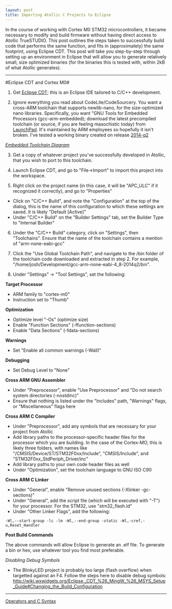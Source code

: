 ```yaml
---
layout: post
title: Importing Atollic C Projects to Eclipse
---
```


In the course of working with Cortex M0 STM32 microcontrollers, it became necessary to modify and build firmware without having direct access to Atollic TrueSTUDIO.  This post outlines the steps taken to successfully build code that performs the same function, and fits in (approximately) the same footprint, using Eclipse CDT.  This post will take you step-by-step through setting up an environment in Eclipse that will allow you to generate relatively small, size optimized binaries (for the binaries this is tested with, within 2kB of what Atollic generates).

-----

#Eclipse CDT and Cortex M0#

1) Get [Eclipse CDT](http://www.eclipse.org/cdt/); this is an Eclipse IDE tailored to C/C++ development.  

2) Ignore everything you read about CodeLite/CodeSourcery.  You want a cross-ARM toolchain that supports newlib-nano, for the size-optimized nano libraries.  Specifically, you want "GNU Tools for Embedded Processors (gcc-arm-embedded); download the latest precompiled toolchain (or source, if you are feeling masochistic today) from [LaunchPad](https://launchpad.net/gcc-arm-embedded).  It's maintained by ARM employees so hopefully it isn't broken.  I've tested a working binary created on release [2014-q2](https://launchpad.net/gcc-arm-embedded/+milestone/4.8-2014-q2-update)

*[Embedded Toolchain Diagram](http://avr-eclipse.sourceforge.net/user%20manual/concepts/toolchain.html)*

3) Get a copy of whatever project you've successfully developed in Atollic, that you wish to port to this toolchain.

4) Launch Eclipse CDT, and go to "File->Import" to import this project into the workspace.

5) Right click on the project name (in this case, it will be "APC_ULC" if it recognized it correctly), and go to "Properties"
- Click on "C/C++ Build", and note the "Configuration" at the top of the dialog, this is the name of this configuration to which these settings are saved.  It is likely "Default [Active]"
- Under "C/C++ Build" on the "Builder Settings" tab, set the Builder Type to "Internal Builder"

6) Under the "C/C++ Build" category, click on "Settings", then "Toolchains".  Ensure that the name of the toolchain contains a mention of "arm-none-eabi-gcc"

7) Click the "Use Global Toolchain Path", and navigate to the /bin folder of the toolchain code downloaded and extracted in  step 2.  For example, "/home/josh/Development/gcc-arm-none-eabi-4_8-2014q2/bin".

8) Under "Settings" -> "Tool Settings", set the following:

**Target Processor**

* ARM family to "cortex-m0"
* Instruction set to "Thumb"

**Optimization**

* Optimize level "-Os" (optimize size)
* Enable "Function Sections" (-ffunction-sections)
* Enable "Data Sections" (-fdata-sections) 

**Warnings**

* Set "Enable all common warnings (-Wall)"

**Debugging**

* Set Debug Level to "None"

**Cross ARM GNU Assembler**

* Under "Preprocessor", enable "Use Preprocessor" and "Do not search system directories (-nostdinc)"
* Ensure that nothing is listed under the "Includes" path, "Warnings" flags, or "Miscellaneous" flags here

**Cross ARM C Compiler**

* Under "Preprocessor", add any symbols that are necessary for your project from Atollic
* Add library paths to the processor-specific header files for the processor which you are building.  In the case of the Cortex-MO, this is likely three folders, with names like "/CMSIS/Device/ST/STM32F0xx/Include", "CMSIS/Include", and "STM32F0xx_StdPeriph_Driver/inc"
* Add library paths to your own code header files as well
* Under "Optimization", set the toolchain language to GNU ISO C90

**Cross ARM C Linker**

* Under "General", enable "Remove unused sections (-Xlinker -gc-sections)"
* Under "General", add the script file (which will be executed with "-T") for your processor.  For the STM32, use "stm32_flash.ld"
* Under "Other Linker Flags", add the following:

```
-Wl,--start-group -lc -lm -Wl,--end-group -static -Wl,-cref,-u,Reset_Handler
```

**Post Build Commands**

The above commands will allow Eclipse to generate an .elf file.  To generate a bin or hex, use whatever tool you find most preferable.

*Disabling Debug Symbols*

- The BlinkyLED project is probably too large (flash overflow) when targetted against an F4.  Follow the steps here to disable debug symbols:
http://wiki.wxwidgets.org/Eclipse,_CDT_%26_MingW_%26_MSYS_Setup_Guide#Changing_the_Build_Configuration

-----
[Operators and C Syntax](http://www.tutorialspoint.com/cprogramming/c_operators.htm)
